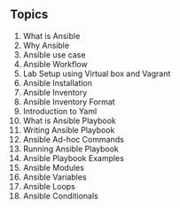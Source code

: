 ## Topics

1. What is Ansible
2. Why Ansible
3. Ansible use case
4. Ansible Workflow
5. Lab Setup using Virtual box and Vagrant
6. Ansible Installation
7. Ansible Inventory
8. Ansible Inventory Format
9. Introduction to Yaml
10. What is Ansible Playbook
11. Writing Ansible Playbook
12. Ansible Ad-hoc Commands
13. Running Ansible Playbook
14. Ansible Playbook Examples
15. Ansible Modules
16. Ansible Variables
17. Ansible Loops
18. Ansible Conditionals
